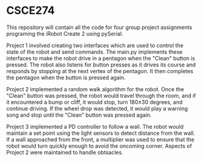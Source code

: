 # CSCE274

This repository will contain all the code for four group project assignments programing the iRobot Create 2 using pySerial.

Project 1 involved creating two interfaces which are used to control the state of the robot and send commands. The main.py implements these interfaces to make the robot drive in a pentagon when the "Clean" button is pressed. The robot also listens for button presses as it drives its course and responds by stopping at the next vertex of the pentagon. It then completes the pentagon when the button is pressed again.


Project 2 implemented a random walk algorithm for the robot. Once the "Clean" button was pressed, the robot would travel through the room, and if it encountered a bump or cliff, it would stop, turn 180±30 degrees, and continue driving.
If the wheel drop was detected, it would play a warning song and stop until the "Clean" button was pressed again.

Project 3 implemented a PD controller to follow a wall. The robot would maintain a set point using the light sensors to detect distance from the wall. If a wall approached from the front, a multiplier was used to ensure that the robot would turn quickly enough to avoid the oncoming corner. Aspects of Project 2 were maintained to handle obtsacles.
